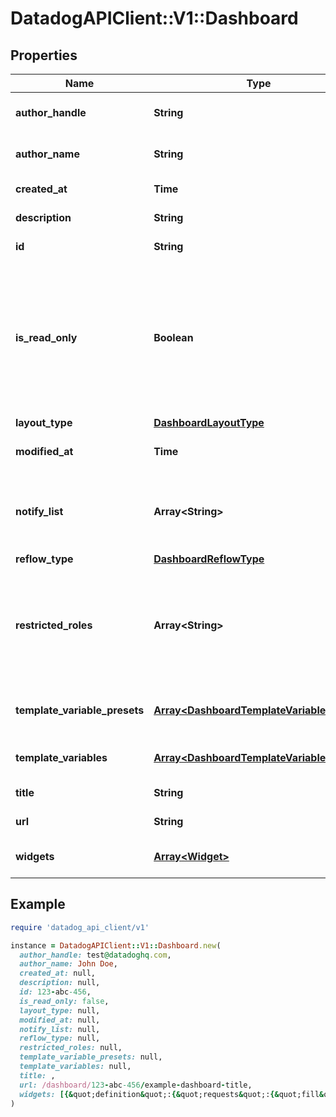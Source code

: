 # DatadogAPIClient::V1::Dashboard

## Properties

| Name                          | Type                                                                                   | Description                                                                                                                                                               | Notes                        |
| ----------------------------- | -------------------------------------------------------------------------------------- | ------------------------------------------------------------------------------------------------------------------------------------------------------------------------- | ---------------------------- |
| **author_handle**             | **String**                                                                             | Identifier of the dashboard author.                                                                                                                                       | [optional][readonly]         |
| **author_name**               | **String**                                                                             | Name of the dashboard author.                                                                                                                                             | [optional][readonly]         |
| **created_at**                | **Time**                                                                               | Creation date of the dashboard.                                                                                                                                           | [optional][readonly]         |
| **description**               | **String**                                                                             | Description of the dashboard.                                                                                                                                             | [optional]                   |
| **id**                        | **String**                                                                             | ID of the dashboard.                                                                                                                                                      | [optional][readonly]         |
| **is_read_only**              | **Boolean**                                                                            | Whether this dashboard is read-only. If True, only the author and admins can make changes to it. Prefer using &#x60;restricted_roles&#x60; to manage write authorization. | [optional][default to false] |
| **layout_type**               | [**DashboardLayoutType**](DashboardLayoutType.md)                                      |                                                                                                                                                                           |                              |
| **modified_at**               | **Time**                                                                               | Modification date of the dashboard.                                                                                                                                       | [optional][readonly]         |
| **notify_list**               | **Array&lt;String&gt;**                                                                | List of handles of users to notify when changes are made to this dashboard.                                                                                               | [optional]                   |
| **reflow_type**               | [**DashboardReflowType**](DashboardReflowType.md)                                      |                                                                                                                                                                           | [optional]                   |
| **restricted_roles**          | **Array&lt;String&gt;**                                                                | A list of role identifiers. Only the author and users associated with at least one of these roles can edit this dashboard.                                                | [optional]                   |
| **template_variable_presets** | [**Array&lt;DashboardTemplateVariablePreset&gt;**](DashboardTemplateVariablePreset.md) | Array of template variables saved views.                                                                                                                                  | [optional]                   |
| **template_variables**        | [**Array&lt;DashboardTemplateVariable&gt;**](DashboardTemplateVariable.md)             | List of template variables for this dashboard.                                                                                                                            | [optional]                   |
| **title**                     | **String**                                                                             | Title of the dashboard.                                                                                                                                                   |                              |
| **url**                       | **String**                                                                             | The URL of the dashboard.                                                                                                                                                 | [optional][readonly]         |
| **widgets**                   | [**Array&lt;Widget&gt;**](Widget.md)                                                   | List of widgets to display on the dashboard.                                                                                                                              |                              |

## Example

```ruby
require 'datadog_api_client/v1'

instance = DatadogAPIClient::V1::Dashboard.new(
  author_handle: test@datadoghq.com,
  author_name: John Doe,
  created_at: null,
  description: null,
  id: 123-abc-456,
  is_read_only: false,
  layout_type: null,
  modified_at: null,
  notify_list: null,
  reflow_type: null,
  restricted_roles: null,
  template_variable_presets: null,
  template_variables: null,
  title: ,
  url: /dashboard/123-abc-456/example-dashboard-title,
  widgets: [{&quot;definition&quot;:{&quot;requests&quot;:{&quot;fill&quot;:{&quot;q&quot;:&quot;avg:system.cpu.user{*}&quot;}},&quot;type&quot;:&quot;hostmap&quot;}}]
)
```
